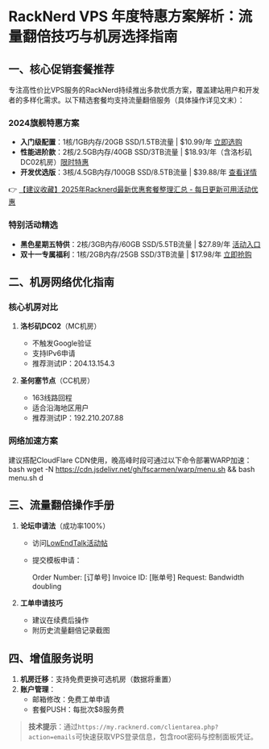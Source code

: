 # RackNerd VPS 年度特惠方案解析：流量翻倍技巧与机房选择指南

## 一、核心促销套餐推荐
专注高性价比VPS服务的RackNerd持续推出多款优质方案，覆盖建站用户和开发者的多样化需求。以下精选套餐均支持流量翻倍服务（具体操作详见文末）：

### 2024旗舰特惠方案
- **入门级配置**：1核/1GB内存/20GB SSD/1.5TB流量 | $10.99/年 [立即选购](https://bit.ly/Rack_Nerd)
- **性能进阶款**：2核/2.5GB内存/40GB SSD/3TB流量 | $18.93/年（含洛杉矶DC02机房）[限时特惠](https://bit.ly/Rack_Nerd)
- **开发优选版**：3核/4.5GB内存/100GB SSD/8.5TB流量 | $39.88/年 [查看详情](https://bit.ly/Rack_Nerd)

👉 [【建议收藏】2025年Racknerd最新优惠套餐整理汇总 - 每日更新可用活动优惠](https://bit.ly/Rack_Nerd)

### 特别活动精选
- **黑色星期五特供**：2核/3GB内存/60GB SSD/5.5TB流量 | $27.89/年 [活动入口](https://bit.ly/Rack_Nerd)
- **双十一专属福利**：1核/2GB内存/25GB SSD/3TB流量 | $17.98/年 [立即抢购](https://bit.ly/Rack_Nerd)

## 二、机房网络优化指南
### 核心机房对比
1. **洛杉矶DC02**（MC机房）
   - 不触发Google验证
   - 支持IPv6申请
   - 推荐测试IP：204.13.154.3

2. **圣何塞节点**（CC机房）
   - 163线路回程
   - 适合沿海地区用户
   - 推荐测试IP：192.210.207.88

### 网络加速方案
建议搭配CloudFlare CDN使用，晚高峰时段可通过以下命令部署WARP加速：
bash
wget -N https://cdn.jsdelivr.net/gh/fscarmen/warp/menu.sh && bash menu.sh d

## 三、流量翻倍操作手册
1. **论坛申请法**（成功率100%）
   - 访问[LowEndTalk活动帖](https://lowendtalk.com/discussion/182232/)
   - 提交模板申请：
     
     Order Number: [订单号]
     Invoice ID: [账单号]
     Request: Bandwidth doubling
     

2. **工单申请技巧**
   - 建议在续费后操作
   - 附历史流量翻倍记录截图

## 四、增值服务说明
1. **机房迁移**：支持免费更换可选机房（数据将重置）
2. **账户管理**：
   - 邮箱修改：免费工单申请
   - 套餐PUSH：每批次$8服务费

> **技术提示**：通过`https://my.racknerd.com/clientarea.php?action=emails`可快速获取VPS登录信息，包含root密码与控制面板凭证。